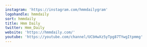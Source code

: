 ```yaml
---
instagram: 'https://instagram.com/hmmdailygram'
logohandle: hmmdaily
sort: hmmdaily
title: Hmm Daily
twitter: Hmm_Daily
website: 'https://hmmdaily.com/'
youtube: 'https://youtube.com/channel/UCbHwXz5yTpg87TYwgItpmmg'
---
```

